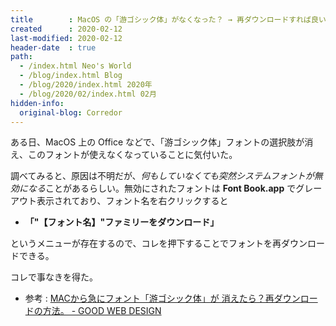 ```yaml
---
title        : MacOS の「游ゴシック体」がなくなった？ → 再ダウンロードすれば良い
created      : 2020-02-12
last-modified: 2020-02-12
header-date  : true
path:
  - /index.html Neo's World
  - /blog/index.html Blog
  - /blog/2020/index.html 2020年
  - /blog/2020/02/index.html 02月
hidden-info:
  original-blog: Corredor
---
```


ある日、MacOS 上の Office などで、「游ゴシック体」フォントの選択肢が消え、このフォントが使えなくなっていることに気付いた。

調べてみると、原因は不明だが、*何もしていなくても突然システムフォントが無効になる*ことがあるらしい。無効にされたフォントは **Font Book.app** でグレーアウト表示されており、フォント名を右クリックすると

- **「"【フォント名】"ファミリーをダウンロード」**

というメニューが存在するので、コレを押下することでフォントを再ダウンロードできる。

コレで事なきを得た。

- 参考 : [MACから急にフォント「游ゴシック体」が 消えたら？再ダウンロードの方法。 - GOOD WEB DESIGN](https://good-web-design.com/column/mac-yu-gothic-download)
